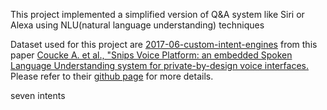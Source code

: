 This project implemented a simplified version of Q&A system like Siri or Alexa using NLU(natural language understanding) techniques

Dataset used for this project are [2017-06-custom-intent-engines](https://github.com/sonos/nlu-benchmark/tree/master/2017-06-custom-intent-engines) from this paper [Coucke A. et al., "Snips Voice Platform: an embedded Spoken Language Understanding system for private-by-design voice interfaces.](https://arxiv.org/abs/1805.10190) Please refer to their [github page](https://github.com/sonos/nlu-benchmark/tree/master) for more details. 

seven intents







